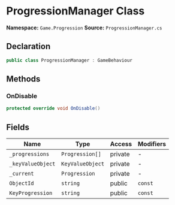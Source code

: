 # ProgressionManager Class

**Namespace:** `Game.Progression`
**Source:** `ProgressionManager.cs`

## Declaration

```csharp
public class ProgressionManager : GameBehaviour
```

## Methods

### OnDisable

```csharp
protected override void OnDisable()
```

## Fields

| Name | Type | Access | Modifiers |
|------|------|--------|-----------|
| `_progressions` | `Progression[]` | private | - |
| `_keyValueObject` | `KeyValueObject` | private | - |
| `_current` | `Progression` | private | - |
| `ObjectId` | `string` | public | `const` |
| `KeyProgression` | `string` | public | `const` |

